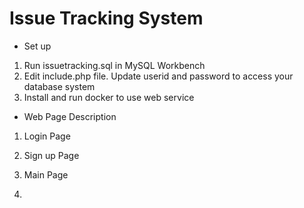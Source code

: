 # Issue Tracking System

* Set up

1. Run issuetracking.sql in MySQL Workbench
2. Edit include.php file. Update userid and password to access your database system
3. Install and run docker to use web service


* Web Page Description

1. Login Page

2. Sign up Page
3. Main Page
4. 
